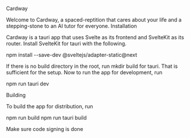 Cardway

Welcome to Cardway, a spaced-reptition that cares about your life and a stepping-stone to an AI tutor for everyone.
Installation

Cardway is a tauri app that uses Svelte as its frontend and SvelteKit as its router. Install SvelteKit for tauri with the following.

npm install --save-dev @sveltejs/adapter-static@next

If there is no build directory in the root, run mkdir build for tauri. That is sufficient for the setup. Now to run the app for development, run

npm run tauri dev

Building

To build the app for distribution, run

npm run build
npm run tauri build

Make sure code signing is done